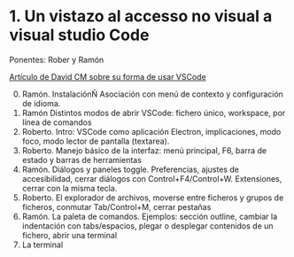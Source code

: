 # 1. Un vistazo al accesso no visual a visual studio Code

Ponentes: Rober y Ramón

[Artículo de David CM sobre su forma de usar VSCode](https://davidacm.github.io/posts/programacion/2022/10/01/VSCode-con-NVDA.html)

0. Ramón. InstalaciónÑ Asociación con menú de contexto y configuración de idioma.
1. Ramón Distintos modos de abrir VSCode: fichero único, workspace, por línea de comandos
2. Roberto. Intro: VSCode como aplicación Electron, implicaciones, modo foco, modo lector de pantalla (textarea).
3. Roberto. Manejo básico de la interfaz: menú principal, F6, barra de estado y barras de herramientas
4. Ramón. Diálogos y paneles toggle. Preferencias, ajustes de accesibilidad, cerrar diálogos con Control+F4/Control+W. Extensiones, cerrar con la misma tecla.
5. Roberto. El explorador de archivos, moverse entre ficheros y grupos de ficheros, conmutar Tab/Control+M, cerrar pestañas
6. Ramón. La paleta de comandos. Ejemplos: sección outline, cambiar la indentación con tabs/espacios, plegar o desplegar contenidos de un fichero, abrir una terminal
7. La terminal
